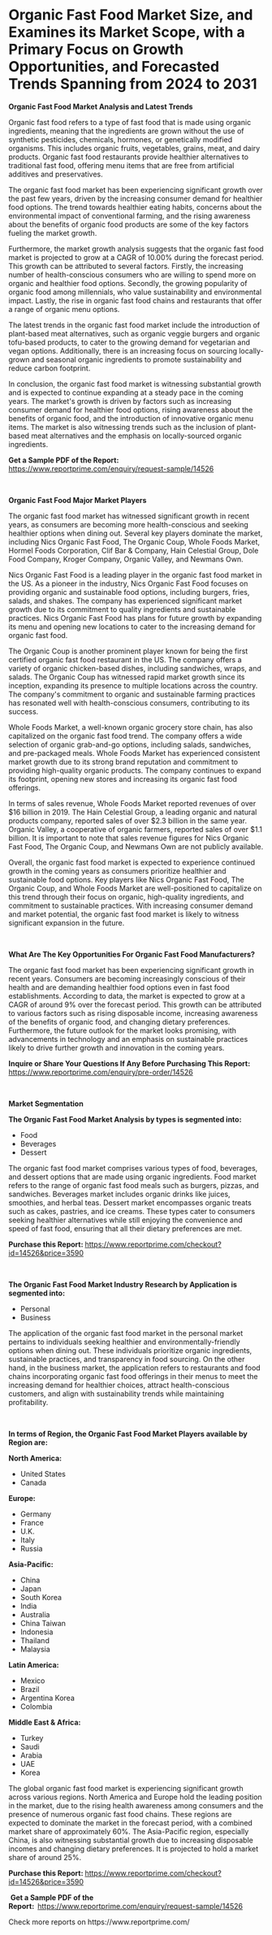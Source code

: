 <p><h1>Organic Fast Food Market Size, and Examines its Market Scope, with a Primary Focus on Growth Opportunities, and Forecasted Trends Spanning from 2024 to 2031</h1></p><p><strong>Organic Fast Food Market Analysis and Latest Trends</strong></p>
<p><p>Organic fast food refers to a type of fast food that is made using organic ingredients, meaning that the ingredients are grown without the use of synthetic pesticides, chemicals, hormones, or genetically modified organisms. This includes organic fruits, vegetables, grains, meat, and dairy products. Organic fast food restaurants provide healthier alternatives to traditional fast food, offering menu items that are free from artificial additives and preservatives.</p><p>The organic fast food market has been experiencing significant growth over the past few years, driven by the increasing consumer demand for healthier food options. The trend towards healthier eating habits, concerns about the environmental impact of conventional farming, and the rising awareness about the benefits of organic food products are some of the key factors fueling the market growth.</p><p>Furthermore, the market growth analysis suggests that the organic fast food market is projected to grow at a CAGR of 10.00% during the forecast period. This growth can be attributed to several factors. Firstly, the increasing number of health-conscious consumers who are willing to spend more on organic and healthier food options. Secondly, the growing popularity of organic food among millennials, who value sustainability and environmental impact. Lastly, the rise in organic fast food chains and restaurants that offer a range of organic menu options.</p><p>The latest trends in the organic fast food market include the introduction of plant-based meat alternatives, such as organic veggie burgers and organic tofu-based products, to cater to the growing demand for vegetarian and vegan options. Additionally, there is an increasing focus on sourcing locally-grown and seasonal organic ingredients to promote sustainability and reduce carbon footprint.</p><p>In conclusion, the organic fast food market is witnessing substantial growth and is expected to continue expanding at a steady pace in the coming years. The market's growth is driven by factors such as increasing consumer demand for healthier food options, rising awareness about the benefits of organic food, and the introduction of innovative organic menu items. The market is also witnessing trends such as the inclusion of plant-based meat alternatives and the emphasis on locally-sourced organic ingredients.</p></p>
<p><strong>Get a Sample PDF of the Report:&nbsp;</strong> <a href="https://www.reportprime.com/enquiry/request-sample/14526">https://www.reportprime.com/enquiry/request-sample/14526</a></p>
<p>&nbsp;</p>
<p><strong>Organic Fast Food Major Market Players</strong></p>
<p><p>The organic fast food market has witnessed significant growth in recent years, as consumers are becoming more health-conscious and seeking healthier options when dining out. Several key players dominate the market, including Nics Organic Fast Food, The Organic Coup, Whole Foods Market, Hormel Foods Corporation, Clif Bar & Company, Hain Celestial Group, Dole Food Company, Kroger Company, Organic Valley, and Newmans Own.</p><p>Nics Organic Fast Food is a leading player in the organic fast food market in the US. As a pioneer in the industry, Nics Organic Fast Food focuses on providing organic and sustainable food options, including burgers, fries, salads, and shakes. The company has experienced significant market growth due to its commitment to quality ingredients and sustainable practices. Nics Organic Fast Food has plans for future growth by expanding its menu and opening new locations to cater to the increasing demand for organic fast food.</p><p>The Organic Coup is another prominent player known for being the first certified organic fast food restaurant in the US. The company offers a variety of organic chicken-based dishes, including sandwiches, wraps, and salads. The Organic Coup has witnessed rapid market growth since its inception, expanding its presence to multiple locations across the country. The company's commitment to organic and sustainable farming practices has resonated well with health-conscious consumers, contributing to its success.</p><p>Whole Foods Market, a well-known organic grocery store chain, has also capitalized on the organic fast food trend. The company offers a wide selection of organic grab-and-go options, including salads, sandwiches, and pre-packaged meals. Whole Foods Market has experienced consistent market growth due to its strong brand reputation and commitment to providing high-quality organic products. The company continues to expand its footprint, opening new stores and increasing its organic fast food offerings.</p><p>In terms of sales revenue, Whole Foods Market reported revenues of over $16 billion in 2019. The Hain Celestial Group, a leading organic and natural products company, reported sales of over $2.3 billion in the same year. Organic Valley, a cooperative of organic farmers, reported sales of over $1.1 billion. It is important to note that sales revenue figures for Nics Organic Fast Food, The Organic Coup, and Newmans Own are not publicly available.</p><p>Overall, the organic fast food market is expected to experience continued growth in the coming years as consumers prioritize healthier and sustainable food options. Key players like Nics Organic Fast Food, The Organic Coup, and Whole Foods Market are well-positioned to capitalize on this trend through their focus on organic, high-quality ingredients, and commitment to sustainable practices. With increasing consumer demand and market potential, the organic fast food market is likely to witness significant expansion in the future.</p></p>
<p>&nbsp;</p>
<p><strong>What Are The Key Opportunities For Organic Fast Food Manufacturers?</strong></p>
<p><p>The organic fast food market has been experiencing significant growth in recent years. Consumers are becoming increasingly conscious of their health and are demanding healthier food options even in fast food establishments. According to data, the market is expected to grow at a CAGR of around 9% over the forecast period. This growth can be attributed to various factors such as rising disposable income, increasing awareness of the benefits of organic food, and changing dietary preferences. Furthermore, the future outlook for the market looks promising, with advancements in technology and an emphasis on sustainable practices likely to drive further growth and innovation in the coming years.</p></p>
<p><strong>Inquire or Share Your Questions If Any Before Purchasing This Report:</strong> <a href="https://www.reportprime.com/enquiry/pre-order/14526">https://www.reportprime.com/enquiry/pre-order/14526</a></p>
<p>&nbsp;</p>
<p><strong>Market Segmentation</strong></p>
<p><strong>The Organic Fast Food Market Analysis by types is segmented into:</strong></p>
<p><ul><li>Food</li><li>Beverages</li><li>Dessert</li></ul></p>
<p><p>The organic fast food market comprises various types of food, beverages, and dessert options that are made using organic ingredients. Food market refers to the range of organic fast food meals such as burgers, pizzas, and sandwiches. Beverages market includes organic drinks like juices, smoothies, and herbal teas. Dessert market encompasses organic treats such as cakes, pastries, and ice creams. These types cater to consumers seeking healthier alternatives while still enjoying the convenience and speed of fast food, ensuring that all their dietary preferences are met.</p></p>
<p><strong>Purchase this Report:&nbsp;</strong><a href="https://www.reportprime.com/checkout?id=14526&price=3590">https://www.reportprime.com/checkout?id=14526&price=3590</a></p>
<p>&nbsp;</p>
<p><strong>The Organic Fast Food Market Industry Research by Application is segmented into:</strong></p>
<p><ul><li>Personal</li><li>Business</li></ul></p>
<p><p>The application of the organic fast food market in the personal market pertains to individuals seeking healthier and environmentally-friendly options when dining out. These individuals prioritize organic ingredients, sustainable practices, and transparency in food sourcing. On the other hand, in the business market, the application refers to restaurants and food chains incorporating organic fast food offerings in their menus to meet the increasing demand for healthier choices, attract health-conscious customers, and align with sustainability trends while maintaining profitability.</p></p>
<p>&nbsp;</p>
<p><strong>In terms of Region, the Organic Fast Food Market Players available by Region are:</strong></p>
<p>
    <p> <strong> North America: </strong>
        <ul>
            <li>United States</li>
            <li>Canada</li>
        </ul>
        </p> 
    <p> <strong> Europe: </strong>
        <ul>
            <li>Germany</li>
            <li>France</li>
            <li>U.K.</li>
            <li>Italy</li>
            <li>Russia</li>
        </ul>
        </p> 
    <p> <strong> Asia-Pacific: </strong>
        <ul>
            <li>China</li>
            <li>Japan</li>
            <li>South Korea</li>
            <li>India</li>
            <li>Australia</li>
            <li>China Taiwan</li>
            <li>Indonesia</li>
            <li>Thailand</li>
            <li>Malaysia</li>
        </ul>
        </p> 
    <p> <strong> Latin America: </strong>
        <ul>
            <li>Mexico</li>
            <li>Brazil</li>
            <li>Argentina Korea</li>
            <li>Colombia</li>
        </ul>
        </p> 
    <p> <strong> Middle East & Africa: </strong>
        <ul>
            <li>Turkey</li>
            <li>Saudi</li>
            <li>Arabia</li>
            <li>UAE</li>
            <li>Korea</li>
        </ul>
    </p>
    </p>
<p><p>The global organic fast food market is experiencing significant growth across various regions. North America and Europe hold the leading position in the market, due to the rising health awareness among consumers and the presence of numerous organic fast food chains. These regions are expected to dominate the market in the forecast period, with a combined market share of approximately 60%. The Asia-Pacific region, especially China, is also witnessing substantial growth due to increasing disposable incomes and changing dietary preferences. It is projected to hold a market share of around 25%.</p></p>
<p><strong>Purchase this Report: </strong><a href="https://www.reportprime.com/checkout?id=14526&price=3590">https://www.reportprime.com/checkout?id=14526&price=3590</a></p>
<p>&nbsp;<strong>Get a Sample PDF of the Report:&nbsp;&nbsp;</strong><a href="https://www.reportprime.com/enquiry/request-sample/14526">https://www.reportprime.com/enquiry/request-sample/14526</a></p>
<p><strong></strong></p>
<p>Check more reports on https://www.reportprime.com/</p>